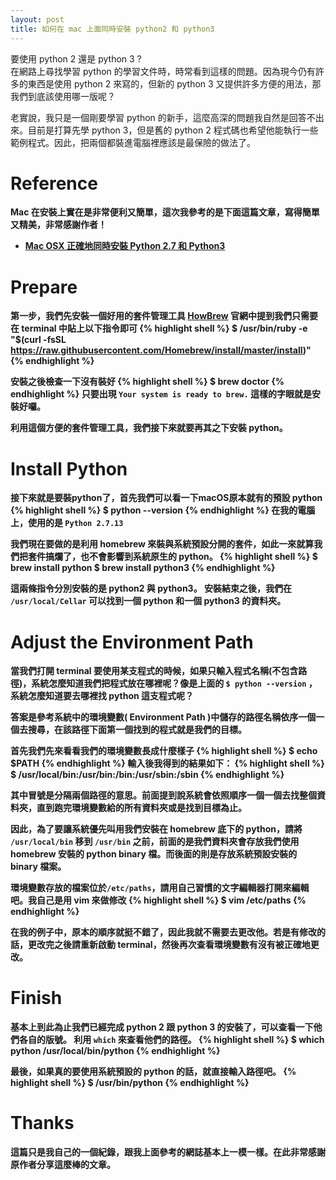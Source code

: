 ```yaml
---
layout: post
title: 如何在 mac 上面同時安裝 python2 和 python3
---
```


<div class="message">
要使用 python 2 還是 python 3 ?
</div>
在網路上尋找學習 python 的學習文件時，時常看到這樣的問題。因為現今仍有許多的東西是使用 python 2 來寫的，但新的 python 3 又提供許多方便的用法，那我們到底該使用哪一版呢？

老實說，我只是一個剛要學習 python 的新手，這麼高深的問題我自然是回答不出來。目前是打算先學 python 3，但是舊的 python 2 程式碼也希望他能執行一些範例程式。因此，把兩個都裝進電腦裡應該是最保險的做法了。

<!-- more -->

# <strong>Reference

Mac 在安裝上實在是非常便利又簡單，這次我參考的是下面這篇文章，寫得簡單又精美，非常感謝作者！
- [Mac OSX 正確地同時安裝 Python 2.7 和 Python3](https://stringpiggy.hpd.io/mac-osx-python3-dual-install/)

# <strong>Prepare

第一步，我們先安裝一個好用的套件管理工具 [HowBrew](https://brew.sh/index_zh-tw.html)
官網中提到我們只需要在 terminal 中貼上以下指令即可
{% highlight shell %}
$ /usr/bin/ruby -e "$(curl -fsSL https://raw.githubusercontent.com/Homebrew/install/master/install)"
{% endhighlight %}

安裝之後檢查一下沒有裝好
{% highlight shell %}
$ brew doctor
{% endhighlight %}
只要出現 `Your system is ready to brew.` 這樣的字眼就是安裝好囉。
 
利用這個方便的套件管理工具，我們接下來就要再其之下安裝 python。

# <strong>Install Python

接下來就是要裝python了，首先我們可以看一下macOS原本就有的預設 python
{% highlight shell %}
$ python --version
{% endhighlight %}
在我的電腦上，使用的是 `Python 2.7.13`

我們現在要做的是利用 homebrew 來裝與系統預設分開的套件，如此一來就算我們把套件搞爛了，也不會影響到系統原生的 python。
{% highlight shell %}
$ brew install python
$ brew install python3
{% endhighlight %}

這兩條指令分別安裝的是 python2 與 python3。
安裝結束之後，我們在 `/usr/local/Cellar` 可以找到一個 python 和一個 python3 的資料夾。

# <strong>Adjust the Environment Path

當我們打開 terminal 要使用某支程式的時候，如果只輸入程式名稱(不包含路徑)，系統怎麼知道我們把程式放在哪裡呢？像是上面的 `$ python --version` ，系統怎麼知道要去哪裡找 python 這支程式呢？
 
答案是參考系統中的環境變數( Environment Path )中儲存的路徑名稱依序一個一個去搜尋，在該路徑下面第一個找到的程式就是我們的目標。

首先我們先來看看我們的環境變數長成什麼樣子
{% highlight shell %}
$ echo $PATH
{% endhighlight %}
輸入後我得到的結果如下：
{% highlight shell %}
$ /usr/local/bin:/usr/bin:/bin:/usr/sbin:/sbin
{% endhighlight %}

其中冒號是分隔兩個路徑的意思。前面提到說系統會**依照順序**一個一個去找整個資料夾，直到跑完環境變數給的所有資料夾或是找到目標為止。
 
因此，為了要讓系統優先叫用我們安裝在 homebrew 底下的 python，請將 `/usr/local/bin` 移到 `/usr/bin` 之前，前面的是我們資料夾會存放我們使用 homebrew 安裝的 python binary 檔。而後面的則是存放系統預設安裝的 binary 檔案。
 
環境變數存放的檔案位於`/etc/paths`，請用自己習慣的文字編輯器打開來編輯吧。我自己是用 vim 來做修改
{% highlight shell %}
$ vim /etc/paths
{% endhighlight %}

在我的例子中，原本的順序就挺不錯了，因此我就不需要去更改他。若是有修改的話，更改完之後請重新啟動 terminal，然後再次查看環境變數有沒有被正確地更改。

# <strong>Finish

基本上到此為止我們已經完成 python 2 跟 python 3 的安裝了，可以查看一下他們各自的版號。
利用 `which` 來查看他們的路徑。
{% highlight shell %}
$ which python
/usr/local/bin/python
{% endhighlight %}

最後，如果真的要使用系統預設的 python 的話，就直接輸入路徑吧。
{% highlight shell %}
$ /usr/bin/python
{% endhighlight %}

# <strong>Thanks

這篇只是我自己的一個紀錄，跟我上面參考的網誌基本上一模一樣。在此非常感謝原作者分享這麼棒的文章。



